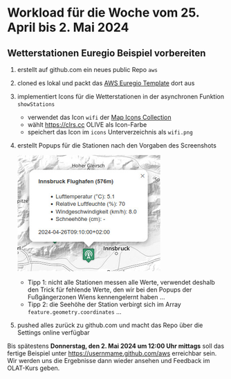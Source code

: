 # Workload für die Woche vom 25. April bis 2. Mai 2024

## Wetterstationen Euregio Beispiel vorbereiten

1. erstellt auf github.com ein neues public Repo `aws`

2. cloned es lokal und packt das [AWS Euregio Template](https://webmapping24s.github.io/templates/template-aws.zip) dort aus

3. implementiert Icons für die Wetterstationen in der asynchronen Funktion `showStations`
    - verwendet das Icon `wifi` der [Map Icons Collection](https://mapicons.mapsmarker.com/)
    - wählt <https://clrs.cc> OLIVE als Icon-Farbe
    - speichert das Icon im `icons` Unterverzeichnis als `wifi.png`

4. erstellt Popups für die Stationen nach den Vorgaben des Screenshots

    ![Popup Station Innsbruck](wl6_popup_stationen.jpg)

    - Tipp 1: nicht alle Stationen messen alle Werte, verwendet deshalb den Trick für fehlende Werte, den wir bei den Popups der Fußgängerzonen Wiens kennengelernt haben  ...
    - Tipp 2: die Seehöhe der Station verbirgt sich im Array `feature.geometry.coordinates` ...

5. pushed alles zurück zu github.com und macht das Repo über die Settings online verfügbar

Bis spätestens **Donnerstag, den 2. Mai 2024 um 12:00 Uhr mittags** soll das fertige Beispiel unter https://usernmame.github.com/aws erreichbar sein. Wir werden uns die Ergebnisse dann wieder ansehen und Feedback im OLAT-Kurs geben.
